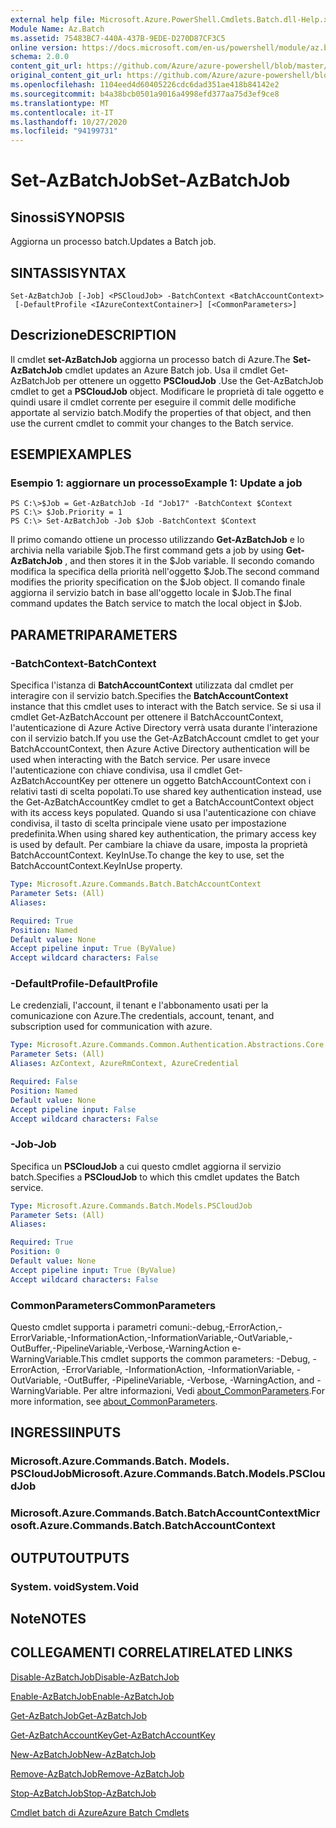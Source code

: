 ```yaml
---
external help file: Microsoft.Azure.PowerShell.Cmdlets.Batch.dll-Help.xml
Module Name: Az.Batch
ms.assetid: 75483BC7-440A-437B-9EDE-D270D87CF3C5
online version: https://docs.microsoft.com/en-us/powershell/module/az.batch/set-azbatchjob
schema: 2.0.0
content_git_url: https://github.com/Azure/azure-powershell/blob/master/src/Batch/Batch/help/Set-AzBatchJob.md
original_content_git_url: https://github.com/Azure/azure-powershell/blob/master/src/Batch/Batch/help/Set-AzBatchJob.md
ms.openlocfilehash: 1104eed4d60405226cdc6dad351ae418b84142e2
ms.sourcegitcommit: b4a38bcb0501a9016a4998efd377aa75d3ef9ce8
ms.translationtype: MT
ms.contentlocale: it-IT
ms.lasthandoff: 10/27/2020
ms.locfileid: "94199731"
---
```

# <span data-ttu-id="14d85-101">Set-AzBatchJob</span><span class="sxs-lookup"><span data-stu-id="14d85-101">Set-AzBatchJob</span></span>

## <span data-ttu-id="14d85-102">Sinossi</span><span class="sxs-lookup"><span data-stu-id="14d85-102">SYNOPSIS</span></span>
<span data-ttu-id="14d85-103">Aggiorna un processo batch.</span><span class="sxs-lookup"><span data-stu-id="14d85-103">Updates a Batch job.</span></span>

## <span data-ttu-id="14d85-104">SINTASSI</span><span class="sxs-lookup"><span data-stu-id="14d85-104">SYNTAX</span></span>

```
Set-AzBatchJob [-Job] <PSCloudJob> -BatchContext <BatchAccountContext>
 [-DefaultProfile <IAzureContextContainer>] [<CommonParameters>]
```

## <span data-ttu-id="14d85-105">Descrizione</span><span class="sxs-lookup"><span data-stu-id="14d85-105">DESCRIPTION</span></span>
<span data-ttu-id="14d85-106">Il cmdlet **set-AzBatchJob** aggiorna un processo batch di Azure.</span><span class="sxs-lookup"><span data-stu-id="14d85-106">The **Set-AzBatchJob** cmdlet updates an Azure Batch job.</span></span>
<span data-ttu-id="14d85-107">Usa il cmdlet Get-AzBatchJob per ottenere un oggetto **PSCloudJob** .</span><span class="sxs-lookup"><span data-stu-id="14d85-107">Use the Get-AzBatchJob cmdlet to get a **PSCloudJob** object.</span></span>
<span data-ttu-id="14d85-108">Modificare le proprietà di tale oggetto e quindi usare il cmdlet corrente per eseguire il commit delle modifiche apportate al servizio batch.</span><span class="sxs-lookup"><span data-stu-id="14d85-108">Modify the properties of that object, and then use the current cmdlet to commit your changes to the Batch service.</span></span>

## <span data-ttu-id="14d85-109">ESEMPI</span><span class="sxs-lookup"><span data-stu-id="14d85-109">EXAMPLES</span></span>

### <span data-ttu-id="14d85-110">Esempio 1: aggiornare un processo</span><span class="sxs-lookup"><span data-stu-id="14d85-110">Example 1: Update a job</span></span>
```
PS C:\>$Job = Get-AzBatchJob -Id "Job17" -BatchContext $Context
PS C:\> $Job.Priority = 1
PS C:\> Set-AzBatchJob -Job $Job -BatchContext $Context
```

<span data-ttu-id="14d85-111">Il primo comando ottiene un processo utilizzando **Get-AzBatchJob** e lo archivia nella variabile $job.</span><span class="sxs-lookup"><span data-stu-id="14d85-111">The first command gets a job by using **Get-AzBatchJob** , and then stores it in the $Job variable.</span></span>
<span data-ttu-id="14d85-112">Il secondo comando modifica la specifica della priorità nell'oggetto $Job.</span><span class="sxs-lookup"><span data-stu-id="14d85-112">The second command modifies the priority specification on the $Job object.</span></span>
<span data-ttu-id="14d85-113">Il comando finale aggiorna il servizio batch in base all'oggetto locale in $Job.</span><span class="sxs-lookup"><span data-stu-id="14d85-113">The final command updates the Batch service to match the local object in $Job.</span></span>

## <span data-ttu-id="14d85-114">PARAMETRI</span><span class="sxs-lookup"><span data-stu-id="14d85-114">PARAMETERS</span></span>

### <span data-ttu-id="14d85-115">-BatchContext</span><span class="sxs-lookup"><span data-stu-id="14d85-115">-BatchContext</span></span>
<span data-ttu-id="14d85-116">Specifica l'istanza di **BatchAccountContext** utilizzata dal cmdlet per interagire con il servizio batch.</span><span class="sxs-lookup"><span data-stu-id="14d85-116">Specifies the **BatchAccountContext** instance that this cmdlet uses to interact with the Batch service.</span></span>
<span data-ttu-id="14d85-117">Se si usa il cmdlet Get-AzBatchAccount per ottenere il BatchAccountContext, l'autenticazione di Azure Active Directory verrà usata durante l'interazione con il servizio batch.</span><span class="sxs-lookup"><span data-stu-id="14d85-117">If you use the Get-AzBatchAccount cmdlet to get your BatchAccountContext, then Azure Active Directory authentication will be used when interacting with the Batch service.</span></span> <span data-ttu-id="14d85-118">Per usare invece l'autenticazione con chiave condivisa, usa il cmdlet Get-AzBatchAccountKey per ottenere un oggetto BatchAccountContext con i relativi tasti di scelta popolati.</span><span class="sxs-lookup"><span data-stu-id="14d85-118">To use shared key authentication instead, use the Get-AzBatchAccountKey cmdlet to get a BatchAccountContext object with its access keys populated.</span></span> <span data-ttu-id="14d85-119">Quando si usa l'autenticazione con chiave condivisa, il tasto di scelta principale viene usato per impostazione predefinita.</span><span class="sxs-lookup"><span data-stu-id="14d85-119">When using shared key authentication, the primary access key is used by default.</span></span> <span data-ttu-id="14d85-120">Per cambiare la chiave da usare, imposta la proprietà BatchAccountContext. KeyInUse.</span><span class="sxs-lookup"><span data-stu-id="14d85-120">To change the key to use, set the BatchAccountContext.KeyInUse property.</span></span>

```yaml
Type: Microsoft.Azure.Commands.Batch.BatchAccountContext
Parameter Sets: (All)
Aliases:

Required: True
Position: Named
Default value: None
Accept pipeline input: True (ByValue)
Accept wildcard characters: False
```

### <span data-ttu-id="14d85-121">-DefaultProfile</span><span class="sxs-lookup"><span data-stu-id="14d85-121">-DefaultProfile</span></span>
<span data-ttu-id="14d85-122">Le credenziali, l'account, il tenant e l'abbonamento usati per la comunicazione con Azure.</span><span class="sxs-lookup"><span data-stu-id="14d85-122">The credentials, account, tenant, and subscription used for communication with azure.</span></span>

```yaml
Type: Microsoft.Azure.Commands.Common.Authentication.Abstractions.Core.IAzureContextContainer
Parameter Sets: (All)
Aliases: AzContext, AzureRmContext, AzureCredential

Required: False
Position: Named
Default value: None
Accept pipeline input: False
Accept wildcard characters: False
```

### <span data-ttu-id="14d85-123">-Job</span><span class="sxs-lookup"><span data-stu-id="14d85-123">-Job</span></span>
<span data-ttu-id="14d85-124">Specifica un **PSCloudJob** a cui questo cmdlet aggiorna il servizio batch.</span><span class="sxs-lookup"><span data-stu-id="14d85-124">Specifies a **PSCloudJob** to which this cmdlet updates the Batch service.</span></span>

```yaml
Type: Microsoft.Azure.Commands.Batch.Models.PSCloudJob
Parameter Sets: (All)
Aliases:

Required: True
Position: 0
Default value: None
Accept pipeline input: True (ByValue)
Accept wildcard characters: False
```

### <span data-ttu-id="14d85-125">CommonParameters</span><span class="sxs-lookup"><span data-stu-id="14d85-125">CommonParameters</span></span>
<span data-ttu-id="14d85-126">Questo cmdlet supporta i parametri comuni:-debug,-ErrorAction,-ErrorVariable,-InformationAction,-InformationVariable,-OutVariable,-OutBuffer,-PipelineVariable,-Verbose,-WarningAction e-WarningVariable.</span><span class="sxs-lookup"><span data-stu-id="14d85-126">This cmdlet supports the common parameters: -Debug, -ErrorAction, -ErrorVariable, -InformationAction, -InformationVariable, -OutVariable, -OutBuffer, -PipelineVariable, -Verbose, -WarningAction, and -WarningVariable.</span></span> <span data-ttu-id="14d85-127">Per altre informazioni, Vedi [about_CommonParameters](http://go.microsoft.com/fwlink/?LinkID=113216).</span><span class="sxs-lookup"><span data-stu-id="14d85-127">For more information, see [about_CommonParameters](http://go.microsoft.com/fwlink/?LinkID=113216).</span></span>

## <span data-ttu-id="14d85-128">INGRESSI</span><span class="sxs-lookup"><span data-stu-id="14d85-128">INPUTS</span></span>

### <span data-ttu-id="14d85-129">Microsoft.Azure.Commands.Batch. Models. PSCloudJob</span><span class="sxs-lookup"><span data-stu-id="14d85-129">Microsoft.Azure.Commands.Batch.Models.PSCloudJob</span></span>

### <span data-ttu-id="14d85-130">Microsoft.Azure.Commands.Batch.BatchAccountContext</span><span class="sxs-lookup"><span data-stu-id="14d85-130">Microsoft.Azure.Commands.Batch.BatchAccountContext</span></span>

## <span data-ttu-id="14d85-131">OUTPUT</span><span class="sxs-lookup"><span data-stu-id="14d85-131">OUTPUTS</span></span>

### <span data-ttu-id="14d85-132">System. void</span><span class="sxs-lookup"><span data-stu-id="14d85-132">System.Void</span></span>

## <span data-ttu-id="14d85-133">Note</span><span class="sxs-lookup"><span data-stu-id="14d85-133">NOTES</span></span>

## <span data-ttu-id="14d85-134">COLLEGAMENTI CORRELATI</span><span class="sxs-lookup"><span data-stu-id="14d85-134">RELATED LINKS</span></span>

[<span data-ttu-id="14d85-135">Disable-AzBatchJob</span><span class="sxs-lookup"><span data-stu-id="14d85-135">Disable-AzBatchJob</span></span>](./Disable-AzBatchJob.md)

[<span data-ttu-id="14d85-136">Enable-AzBatchJob</span><span class="sxs-lookup"><span data-stu-id="14d85-136">Enable-AzBatchJob</span></span>](./Enable-AzBatchJob.md)

[<span data-ttu-id="14d85-137">Get-AzBatchJob</span><span class="sxs-lookup"><span data-stu-id="14d85-137">Get-AzBatchJob</span></span>](./Get-AzBatchJob.md)

[<span data-ttu-id="14d85-138">Get-AzBatchAccountKey</span><span class="sxs-lookup"><span data-stu-id="14d85-138">Get-AzBatchAccountKey</span></span>](./Get-AzBatchAccountKey.md)

[<span data-ttu-id="14d85-139">New-AzBatchJob</span><span class="sxs-lookup"><span data-stu-id="14d85-139">New-AzBatchJob</span></span>](./New-AzBatchJob.md)

[<span data-ttu-id="14d85-140">Remove-AzBatchJob</span><span class="sxs-lookup"><span data-stu-id="14d85-140">Remove-AzBatchJob</span></span>](./Remove-AzBatchJob.md)

[<span data-ttu-id="14d85-141">Stop-AzBatchJob</span><span class="sxs-lookup"><span data-stu-id="14d85-141">Stop-AzBatchJob</span></span>](./Stop-AzBatchJob.md)

[<span data-ttu-id="14d85-142">Cmdlet batch di Azure</span><span class="sxs-lookup"><span data-stu-id="14d85-142">Azure Batch Cmdlets</span></span>](/powershell/module/Az.Batch/)
